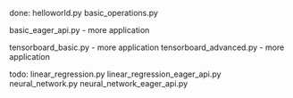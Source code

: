 done:
helloworld.py
basic_operations.py


basic_eager_api.py      - more application


tensorboard_basic.py    - more application
tensorboard_advanced.py - more application


todo:
linear_regression.py
linear_regression_eager_api.py
neural_network.py
neural_network_eager_api.py

